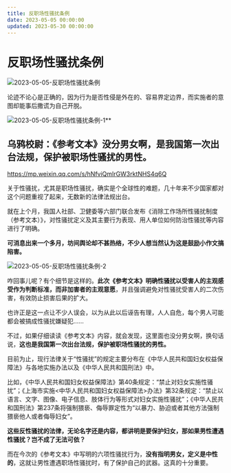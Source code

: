 ```yaml
---
title: 反职场性骚扰条例
date: 2023-05-05 00:00:00
updated: 2023-05-30 00:00:00
---
```



# 反职场性骚扰条例

![2023-05-05-反职场性骚扰条例](assets/2023-05-05-反职场性骚扰条例.jpeg)

论迹不论心是正确的，因为行为是否性侵是外在的、容易界定边界，而实施者的意图却能事后撒谎为自己开脱。




![2023-05-05-反职场性骚扰条例-1](assets/2023-05-05-反职场性骚扰条例-1.png)**






## 乌鸦校尉：《参考文本》没分男女啊，是我国第一次出台法规，保护被职场性骚扰的男性。

https://mp.weixin.qq.com/s/hNfviQmIrGW3rktNHS4q6Q

关于性骚扰，尤其是职场性骚扰，确实是个全球性的难题，几十年来不少国家都对这个问题重视了起来，无数新的法律法规出台。

就在上个月，我国人社部、卫健委等六部门联合发布《消除工作场所性骚扰制度（参考文本）》，对性骚扰定义及其主要行为表现、用人单位如何防治性骚扰等内容进行了明确。

**可消息出来一个多月，坊间舆论却不甚热络，不少人想当然认为这是鼓励小作文搞陷害。**

![2023-05-05-反职场性骚扰条例-2](assets/2023-05-05-反职场性骚扰条例-2.png)

咋回事儿呢？有个细节是这样的。**此次《参考文本》明确性骚扰以受害人的主观感受作为判断标准，而非加害者的主观意愿**，并且强调避免对性骚扰受害人的二次伤害，有效防止损害后果的扩大。

也许正是这一点让不少人误会，以为从此以后诬告有理，人人自危，每个男人可能都会被搞成性骚扰嫌疑犯……

不过，如果仔细读读《参考文本》内容，就会发现，这里面也没分男女啊，换句话说，**这也是我国第一次出台法规，保护被职场性骚扰的男性。**

目前为止，现行法律关于“性骚扰”的规定主要分布在《中华人民共和国妇女权益保障法》与各地实施办法以及《中华人民共和国刑法》中。

比如，《中华人民共和国妇女权益保障法》第40条规定：“禁止对妇女实施性骚扰”；《上海市实施<中华人民共和国妇女权益保障法>办法》第32条规定：“禁止以语言、文字、图像、电子信息、肢体行为等形式对妇女实施性骚扰”；《中华人民共和国刑法》第237条将强制猥亵、侮辱罪定性为“以暴力、胁迫或者其他方法强制猥亵他人或者侮辱妇女”。

**这些反性骚扰的法律，无论名字还是内容，都讲明是要保护妇女，那如果男性遭遇性骚扰？岂不成了无法可依？**

而在今次的《参考文本》中写明的六项性骚扰行为，**没有指明男女，定义是中性的**，这就让男性遭遇职场性骚扰时，有了保护自己的武器。这真的十分重要。
